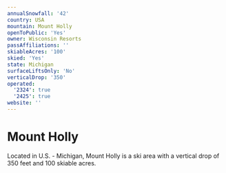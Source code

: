 ```yaml
---
annualSnowfall: '42'
country: USA
mountain: Mount Holly
openToPublic: 'Yes'
owner: Wisconsin Resorts
passAffiliations: ''
skiableAcres: '100'
skied: 'Yes'
state: Michigan
surfaceLiftsOnly: 'No'
verticalDrop: '350'
operated:
  '2324': true
  '2425': true
website: ''
---
```



# Mount Holly

Located in U.S. - Michigan, Mount Holly is a ski area with a vertical drop of 350 feet and 100 skiable acres.
